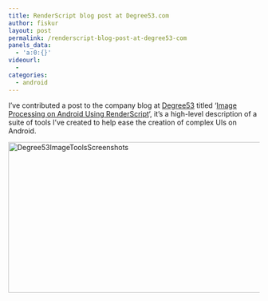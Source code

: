 ```yaml
---
title: RenderScript blog post at Degree53.com
author: fiskur
layout: post
permalink: /renderscript-blog-post-at-degree53-com
panels_data:
  - 'a:0:{}'
videourl:
  - 
categories:
  - android
---
```

I&#8217;ve contributed a post to the company blog at <a href="http://www.degree53.com/" target="_blank">Degree53</a> titled &#8216;<a href="http://www.degree53.com/blog/2014/june/image-processing-on-android-using-renderscript" target="_blank">Image Processing on Android Using RenderScript</a>&#8216;, it&#8217;s a high-level description of a suite of tools I&#8217;ve created to help ease the creation of complex UIs on Android.

<img src="http://fiskur.eu/wp-content/uploads/2014/06/Degree53ImageToolsScreenshots.png" alt="Degree53ImageToolsScreenshots" width="679" height="302" class="alignnone size-full wp-image-253" />